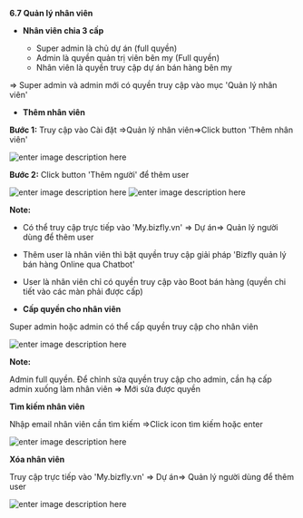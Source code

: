 



**6.7 Quản lý nhân viên**

+ **Nhân viên chia 3 cấp**

  - Super admin là chủ dự án (full quyền) 
  - Admin là quyền quản trị viên bên my (Full quyền) 
  - Nhân viên là quyền truy cập dự án bán hàng bên my
  
 => Super admin và admin mới có quyền truy cập vào mục 'Quản lý nhân viên'
 
 + **Thêm nhân viên**

**Bước 1:** Truy cập vào Cài đặt =>Quản lý nhân viên=>Click button 'Thêm nhân viên'
 
![enter image description here](https://static8.muarecdn.com/original/muare/images/2021/06/28/5999292_screenshot-51.png)

**Bước 2:** Click button 'Thêm người' để thêm user

![enter image description here](https://static8.muarecdn.com/original/muare/images/2021/06/24/5995357_screenshot-47.png)
![enter image description here](https://static8.muarecdn.com/original/muare/images/2021/06/24/5995357_screenshot-47.png)

**Note:**

- Có thể truy cập trực tiếp vào 'My.bizfly.vn' => Dự án=> Quản lý người dùng để thêm user 

- Thêm user là nhân viên thì bật quyền truy cập giải pháp 'Bizfly quản lý bán hàng Online qua Chatbot'

- User là nhân viên chỉ có quyền truy cập vào Boot bán hàng (quyền chi tiết vào các màn phải được cấp)

+ **Cấp quyền cho nhân viên**

Super admin hoặc admin có thể cấp quyền truy cập cho nhân viên 

![enter image description here](https://static8.muarecdn.com/original/muare/images/2021/06/28/5999293_screenshot-52.png)

**Note:**

 Admin full quyền. Để chỉnh sửa quyền truy cập cho admin, cần hạ cấp admin xuống làm nhân viên => Mới sửa được quyền

**Tìm kiếm nhân viên**

Nhập email nhân viên cần tìm kiếm =>Click icon tìm kiếm hoặc enter

![enter image description here](https://static8.muarecdn.com/original/muare/images/2021/06/28/5999294_screenshot-53.png)

**Xóa nhân viên** 

Truy cập trực tiếp vào 'My.bizfly.vn' => Dự án=> Quản lý người dùng để thêm user 

![enter image description here](https://static8.muarecdn.com/original/muare/images/2021/06/24/5995592_screenshot-50.png)
